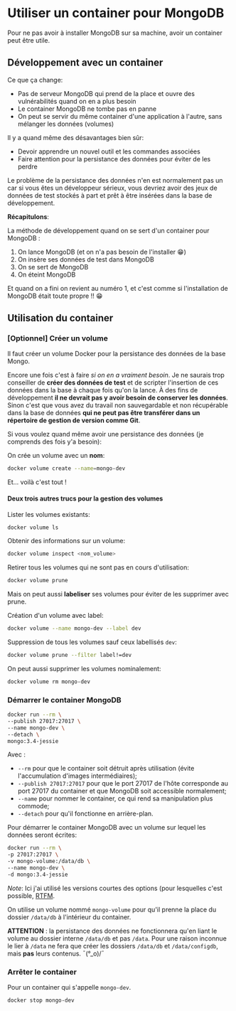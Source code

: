 # Utiliser un container pour MongoDB

Pour ne pas avoir à installer MongoDB sur sa machine, avoir un container peut être utile.

## Développement avec un container

Ce que ça change:

* Pas de serveur MongoDB qui prend de la place et ouvre des vulnérabilités quand on en a plus besoin
* Le container MongoDB ne tombe pas en panne
* On peut se servir du même container d'une application à l'autre, sans mélanger les données (volumes)

Il y a quand même des désavantages bien sûr:

* Devoir apprendre un nouvel outil et les commandes associées
* Faire attention pour la persistance des données pour éviter de les perdre

Le problème de la persistance des données n'en est normalement pas un car si vous êtes un développeur sérieux, vous devriez avoir des jeux de données de test stockés à part et prêt à être insérées dans la base de développement.

**Récapitulons**:

La méthode de développement quand on se sert d'un container pour MongoDB :

1. On lance MongoDB (et on n'a pas besoin de l'installer 😁)
2. On insère ses données de test dans MongoDB
3. On se sert de MongoDB
4. On éteint MongoDB

Et quand on a fini on revient au numéro 1, et c'est comme si l'installation de MongoDB était toute propre !! 😁

## Utilisation du container

### [Optionnel] Créer un volume

Il faut créer un volume Docker pour la persistance des données de la base Mongo.

Encore une fois c'est à faire *si on en a vraiment besoin*. Je ne saurais trop conseiller de **créer des données de test** et de scripter l'insertion de ces données dans la base à chaque fois qu'on la lance. À des fins de développement **il ne devrait pas y avoir besoin de conserver les données**. Sinon c'est que vous avez du travail non sauvegardable et non récupérable dans la base de données **qui ne peut pas être transférer dans un répertoire de gestion de version comme Git**.

Si vous voulez quand même avoir une persistance des données (je comprends des fois y'a besoin):

On crée un volume avec un **nom**:

```bash
docker volume create --name=mongo-dev
```

Et... voilà c'est tout !

#### Deux trois autres trucs pour la gestion des volumes

Lister les volumes existants:

```bash
docker volume ls
```

Obtenir des informations sur un volume:

```bash
docker volume inspect <nom_volume>
```

Retirer tous les volumes qui ne sont pas en cours d'utilisation:

```bash
docker volume prune
```

Mais on peut aussi **labeliser** ses volumes pour éviter de les supprimer avec prune.

Création d'un volume avec label:

```bash
docker volume --name mongo-dev --label dev
```

Suppression de tous les volumes sauf ceux labellisés `dev`:

```bash
docker volume prune --filter label!=dev
```

On peut aussi supprimer les volumes nominalement:

```bash
docker volume rm mongo-dev
```

### Démarrer le container MongoDB

```bash
docker run --rm \
--publish 27017:27017 \
--name mongo-dev \
--detach \
mongo:3.4-jessie
```

Avec :

* `--rm` pour que le container soit détruit après utilisation (évite l'accumulation d'images intermédiaires);
* `--publish 27017:27017` pour que le port 27017 de l'hôte corresponde au port 27017 du container et que MongoDB soit accessible normalement;
* `--name` pour nommer le container, ce qui rend sa manipulation plus commode;
* `--detach` pour qu'il fonctionne en arrière-plan.

Pour démarrer le container MongoDB avec un volume sur lequel les données seront écrites:

```bash
docker run --rm \
-p 27017:27017 \
-v mongo-volume:/data/db \
--name mongo-dev \
-d mongo:3.4-jessie
```

*Note*: Ici j'ai utilisé les versions courtes des options (pour lesquelles c'est possible, [RTFM](https://docs.docker.com/engine/reference/commandline/docker/).

On utilise un volume nommé `mongo-volume` pour qu'il prenne la place du dossier `/data/db` à l'intérieur du container.

**ATTENTION** : la persistance des données ne fonctionnera qu'en liant le volume au dossier interne `/data/db` et pas `/data`. Pour une raison inconnue le lier à `/data` ne fera que créer les dossiers `/data/db` et `/data/configdb`, mais **pas** leurs contenus. ¯(°_o)/¯

### Arrêter le container

Pour un container qui s'appelle `mongo-dev`.

```bash
docker stop mongo-dev
```
